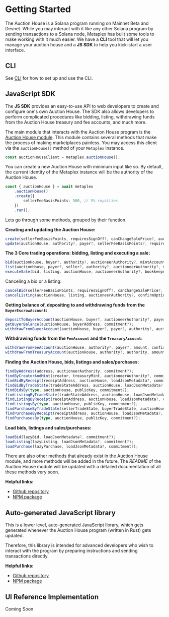 # Getting Started
The Auction House is a Solana program running on Mainnet Beta and Devnet. While you may interact with it like any other Solana program by sending transactions to a Solana node, Metaplex has built some tools to make working with it much easier. We have a **CLI** tool that will let you manage your auction house and a **JS SDK** to help you kick-start a user interface.

## CLI
See [CLI](https://docs.metaplex.com/programs/auction-house/cli) for how to set up and use the CLI.

## JavaScript SDK
The **JS SDK** provides an easy-to-use API to web developers to create and configure one's own Auction House. The SDK also allows developers to perform complicated procedures like bidding, listing, withdrawing funds from the Auction House treasury and fee accounts, and much more. 

The main module that interacts with the Auction House program is the [Auction House module](https://github.com/metaplex-foundation/js/tree/main/packages/js/src/plugins/auctionHouseModule). This module contains several methods that make the process of making marketplaces painless. You may access this client via the `auctionHouse()` method of your `Metaplex` instance.
```ts
const auctionHouseClient = metaplex.auctionHouse();
```

You can create a new Auction House with minimum input like so. By default, the current identity of the Metaplex instance will be the authority of the Auction House.

```ts
const { auctionHouse } = await metaplex
    .auctionHouse()
    .create({
        sellerFeeBasisPoints: 500, // 5% royalties
    })
    .run();
```

Lets go through some methods, grouped by their function.

**Creating and updating the Auction House:**
```ts
create(sellerFeeBasisPoints, requiresSignOff?, canChangeSalePrice?, auctioneerScopes?, treasuryMint?, payer?, authority?, feeWithdrawalDestination?, treasuryWithdrawalDestinationOwner?, auctioneerAuthority?, confirmOptions?);
update(auctionHouse, authority?, payer?, sellerFeeBasisPoints?, requiresSignOff?, canChangeSalePrice?, newAuthority?, feeWithdrawalDestination?, treasuryWithdrawalDestinationOwner?, auctioneerAuthority?, auctioneerScopes?, confirmOptions?);
```

**The 3 Core trading operations: bidding, listing and executing a sale:**
```ts
bid(auctionHouse, buyer?, authority?, auctioneerAuthority?, mintAccount, seller?, tokenAccount?, price?, tokens?, printReceipt?, bookkeeper?, confirmOptions?);
list(auctionHouse, payer?, seller?, authority?, auctioneerAuthority?, mintAccount, tokenAccount?, price?, tokens?, bookkeeper?, printReceipt?, confirmOptions?);
executeSale(bid, listing, auctionHouse, auctioneerAuthority?, bookkeeper?, printReceipt?, confirmOptions?);
```

Canceling a bid or a listing:
```ts
cancelBid(sellerFeeBasisPoints, requiresSignOff?, canChangeSalePrice?, auctioneerScopes?, treasuryMint?, payer?, authority?, feeWithdrawalDestination?, treasuryWithdrawalDestinationOwner?, auctioneerAuthority?, confirmOptions?);
cancelListing(auctionHouse, listing, auctioneerAuthority?, confirmOptions?);
```

**Getting balance of, depositing to and withdrawing funds from the `BuyerEscrowAccount`:**
```ts
depositToBuyerAccount(auctionHouse, buyer?, auctioneerAuthority?, payer?, amount, confirmOptions?);
getBuyerBalance(auctionHouse, buyerAddress, commitment?);
withdrawFromBuyerAccount(auctionHouse, buyer?, payer?, authority?, auctioneerAuthority?, amount, confirmOptions?);
```

**Withdrawing funds from the `FeeAccount` and the `TreasuryAccount`:**
```ts
withdrawFromFeeAccount(auctionHouse, authority?, payer?, amount, confirmOptions?);
withdrawFromTreasuryAccount(auctionHouse, authority?, authority, amount, confirmOptions?);
```

**Finding the Auction House, bids, listings and sales/purchases:**
```ts
findByAddress(address, auctioneerAuthority, commitment?);
findByCreatorAndMint(creator, treasuryMint, auctioneerAuthority?, commitment?);
findBidByReceipt(receiptAddress, auctionHouse, loadJsonMetadata?, commitment?);
findBidByTradeState(tradeStateAddress, auctionHouse, loadJsonMetadata?, commitment?);
findBidsBy(type, auctionHouse, publicKey, commitment?);
findListingByTradeState(tradeStateAddress, auctionHouse, loadJsonMetadata?, commitment?);
findListingByReceipt(receiptAddress, auctionHouse, loadJsonMetadata?, commitment?);
findListingsBy(type, auctionHouse, publicKey, commitment?);
findPurchaseByTradeState(sellerTradeState, buyerTradeState, auctionHouse, loadJsonMetadata?, commitment?);
findPurchaseByReceipt(receiptAddress, auctionHouse, loadJsonMetadata?, commitment?);
findPurchasesBy(type, auctionHouse, publicKey, commitment?);
```

**Load bids, listings and sales/purchases:**
```ts
loadBid(lazyBid, loadJsonMetadata?, commitment?);
loadListing(lazyListing, loadJsonMetadata?, commitment?);
loadPurchase(lazyPurchase, loadJsonMetadata?, commitment?);
```

There are also other methods that already exist in the Auction House module, and more methods will be added in the future. The *README* of the Auction House module will be updated with a detailed documentation of all these methods very soon.

**Helpful links:**
* [Github repository](https://github.com/metaplex-foundation/js/tree/main/packages/js/src/plugins/auctionHouseModule)
* [NPM package](https://www.npmjs.com/package/@metaplex-foundation/js-next)

## Auto-generated JavaScript library
This is a lower level, auto-generated JavaScript library, which gets generated whenever the Auction House program (written in Rust) gets updated. 

Therefore, this library is intended  for advanced developers who wish to interact with the program by preparing instructions and sending transactions directly.

**Helpful links:**
* [Github repository](https://github.com/metaplex-foundation/metaplex-program-library/tree/master/auction-house/js)
* [NPM package](https://www.npmjs.com/package/@metaplex-foundation/mpl-auction-house)

## UI Reference Implementation
Coming Soon
